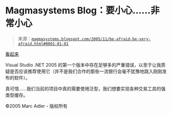 <!--yml

类别：未分类

日期：2024-05-18 05:23:12

-->

# Magmasystems Blog：要小心……非常小心

> 来源：[`magmasystems.blogspot.com/2005/11/be-afraid-be-very-afraid.html#0001-01-01`](http://magmasystems.blogspot.com/2005/11/be-afraid-be-very-afraid.html#0001-01-01)

[看起来](http://minimsft.blogspot.com/2005/11/hey-shareholders-vs-2005-is-fantastic.html)

Visual Studio .NET 2005 的第一个版本中存在足够多的严重错误，以至于让我质疑是否应该推荐使用它（并不是我们合作的那些一流银行会毫不犹豫地跳入刚刚发布的软件）。

真可惜……我们当前的项目中真的需要使用泛型，我们想要实现各种交易工具的强类型缓存。

©2005 Marc Adler - 版权所有
